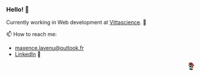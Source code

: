 ### Hello! 🙂

Currently working in Web development at [Vittascience](https://vittascience.com). 🧪

📫 How to reach me:
- maxence.lavenu@outlook.fr
- [LinkedIn](https://www.linkedin.com/in/maxence-lavenu/) 🧳

<img align="right" width="14" height="20" src="https://raw.githubusercontent.com/maxencelav/maxencelav/master/mario.gif">

